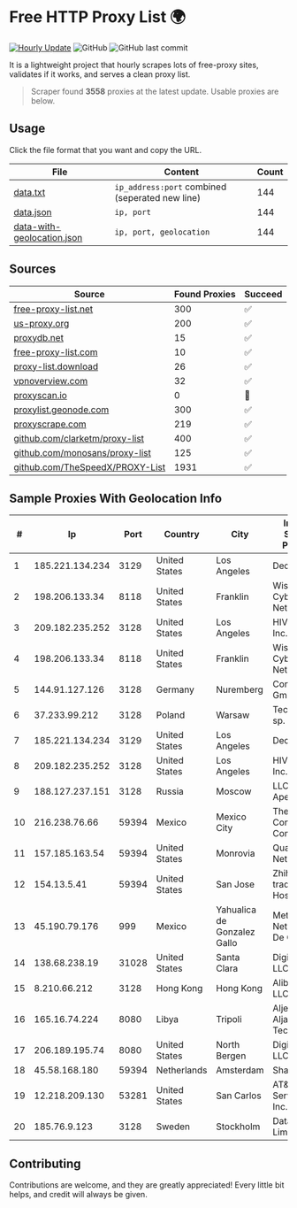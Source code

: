 
# Free HTTP Proxy List 🌍

[![Hourly Update](https://github.com/mertguvencli/http-proxy-list/actions/workflows/main.yml/badge.svg?branch=main)](https://github.com/mertguvencli/http-proxy-list/actions/workflows/main.yml)
![GitHub](https://img.shields.io/github/license/mertguvencli/http-proxy-list)
![GitHub last commit](https://img.shields.io/github/last-commit/mertguvencli/http-proxy-list)

It is a lightweight project that hourly scrapes lots of free-proxy sites, validates if it works, and serves a clean proxy list.


> Scraper found **3558** proxies at the latest update. Usable proxies are below.

## Usage

Click the file format that you want and copy the URL.


|File|Content|Count|
|----|-------|-----|
|[data.txt](https://raw.githubusercontent.com/mertguvencli/http-proxy-list/main/proxy-list/data.txt)|`ip_address:port` combined (seperated new line)|144|
|[data.json](https://raw.githubusercontent.com/mertguvencli/http-proxy-list/main/proxy-list/data.json)|`ip, port`|144|
|[data-with-geolocation.json](https://raw.githubusercontent.com/mertguvencli/http-proxy-list/main/proxy-list/data-with-geolocation.json)|`ip, port, geolocation`|144|

## Sources

|Source|Found Proxies|Succeed|
|------|-------------|-------|
|[free-proxy-list.net](https://free-proxy-list.net)|300|✅|
|[us-proxy.org](https://www.us-proxy.org)|200|✅|
|[proxydb.net](http://proxydb.net)|15|✅|
|[free-proxy-list.com](https://free-proxy-list.com/?page=&port=&type%5B%5D=http&type%5B%5D=https&up_time=0&search=Search)|10|✅|
|[proxy-list.download](https://www.proxy-list.download/HTTP)|26|✅|
|[vpnoverview.com](https://vpnoverview.com/privacy/anonymous-browsing/free-proxy-servers)|32|✅|
|[proxyscan.io](https://www.proxyscan.io)|0|🚫|
|[proxylist.geonode.com](https://proxylist.geonode.com/api/proxy-list?limit=300&page=1&sort_by=lastChecked&sort_type=desc&protocols=http,https)|300|✅|
|[proxyscrape.com](https://api.proxyscrape.com/v2/?request=displayproxies&protocol=http&timeout=10000&country=all&ssl=all&anonymity=all)|219|✅|
|[github.com/clarketm/proxy-list](https://raw.githubusercontent.com/clarketm/proxy-list/master/proxy-list-raw.txt)|400|✅|
|[github.com/monosans/proxy-list](https://raw.githubusercontent.com/monosans/proxy-list/main/proxies/http.txt)|125|✅|
|[github.com/TheSpeedX/PROXY-List](https://raw.githubusercontent.com/TheSpeedX/PROXY-List/master/http.txt)|1931|✅|


## Sample Proxies With Geolocation Info

|#|Ip|Port|Country|City|Internet Service Provider|
|-|--|----|-------|----|-------------------------|
|1|185.221.134.234|3129|United States|Los Angeles|DediPath|
|2|198.206.133.34|8118|United States|Franklin|Wisconsin CyberLynk Network, Inc.|
|3|209.182.235.252|3128|United States|Los Angeles|HIVELOCITY, Inc.|
|4|198.206.133.34|8118|United States|Franklin|Wisconsin CyberLynk Network, Inc.|
|5|144.91.127.126|3128|Germany|Nuremberg|Contabo GmbH|
|6|37.233.99.212|3128|Poland|Warsaw|Techstorage sp. z o.o.|
|7|185.221.134.234|3129|United States|Los Angeles|DediPath|
|8|209.182.235.252|3128|United States|Los Angeles|HIVELOCITY, Inc.|
|9|188.127.237.151|3128|Russia|Moscow|LLC Smart Ape|
|10|216.238.76.66|59394|Mexico|Mexico City|The Constant Company|
|11|157.185.163.54|59394|United States|Monrovia|Quantil Networks Inc|
|12|154.13.5.41|59394|United States|San Jose|Zhihua Lu trading as HostHub|
|13|45.190.79.176|999|Mexico|Yahualica de Gonzalez Gallo|Meta Networks SA De CV|
|14|138.68.238.19|31028|United States|Santa Clara|DigitalOcean, LLC|
|15|8.210.66.212|3128|Hong Kong|Hong Kong|Alibaba.com LLC|
|16|165.16.74.224|8080|Libya|Tripoli|Aljeel Aljadeed Technology|
|17|206.189.195.74|8080|United States|North Bergen|DigitalOcean, LLC|
|18|45.58.168.180|59394|Netherlands|Amsterdam|Sharktech|
|19|12.218.209.130|53281|United States|San Carlos|AT&T Services, Inc.|
|20|185.76.9.123|3128|Sweden|Stockholm|DataCamp Limited|



## Contributing

Contributions are welcome, and they are greatly appreciated! Every
little bit helps, and credit will always be given.

